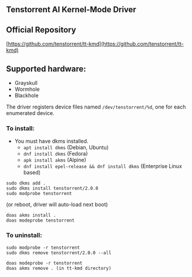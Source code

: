 ## Tenstorrent AI Kernel-Mode Driver

## Official Repository

[https://github.com/tenstorrent/tt-kmd](https://github.com/tenstorrent/tt-kmd)

## Supported hardware:
* Grayskull
* Wormhole
* Blackhole

The driver registers device files named `/dev/tenstorrent/%d`, one for each enumerated device.

### To install:

* You must have dkms installed.
    * `apt install dkms` (Debian, Ubuntu)
    * `dnf install dkms` (Fedora)
    * `apk install akms` (Alpine)
    * `dnf install epel-release && dnf install dkms` (Enterprise Linux based)
```
sudo dkms add .
sudo dkms install tenstorrent/2.0.0
sudo modprobe tenstorrent
```
(or reboot, driver will auto-load next boot)

```
doas akms install .
doas modeprobe tenstorrent
```

### To uninstall:
```
sudo modprobe -r tenstorrent
sudo dkms remove tenstorrent/2.0.0 --all
```
```
doas modeprobe -r tenstorrent
doas akms remove . (in tt-kmd directory)
```
